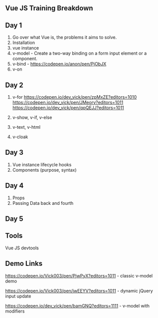 Vue JS Training Breakdown
-------------------------


Day 1
-----
1. Go over what Vue is, the problems it aims to solve. 
2. Installation 
3. vue instance
4. v-model - Create a two-way binding on a form input element or a component.
5. v-bind - https://codepen.io/anon/pen/PjObJX
6. v-on

Day 2
-----
1. v-for
    https://codepen.io/dev_vick/pen/zpMxZE?editors=1010
    https://codepen.io/dev_vick/pen/JMeorv?editors=1011
    https://codepen.io/dev_vick/pen/qpQEJJ?editors=1011

2. v-show, v-if, v-else
3. v-text, v-html
4. v-cloak

Day 3
-----
1. Vue instance lifecycle hooks
2. Components (purpose, syntax)

Day 4
-----
1. Props
2. Passing Data back and fourth

Day 5
-----
 

Tools
-----
Vue JS devtools


Demo Links
----------
https://codepen.io/Vick003/pen/PjwPyX?editors=1011 - classic v-model demo

https://codepen.io/Vick003/pen/jwEEYV?editors=1011 - dynamic jQuery input update

https://codepen.io/dev_vick/pen/bamGNQ?editors=1111 - v-model with modifiers



